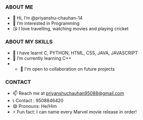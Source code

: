 ### ABOUT ME
- 👋 Hi, I’m @priyanshu-chauhan-14
- 👀 I’m interested in Programming
- 😘 I love travelling, watching movies and playing cricket
### ABOUT MY SKILLS
- 🥳 I have learnt C, PYTHON, HTML, CSS, JAVA, JAVASCRIPT
- 🌱 I’m currently learning C++
- - 💞️ I'm open to collaboration on future projects
### CONTACT
- 📫 Reach me at priyanshuchauhan95088@gmail.com
- 📞 Contact : 9508846420
- 😄 Pronouns: He/Him 
- ⚡ Fun fact: I can name every Marvel movie release in order!

<!---
priyanshu-chauhan-14/priyanshu-chauhan-14 is a ✨ special ✨ repository because its `README.md` (this file) appears on your GitHub profile.
You can click the Preview link to take a look at your changes.
--->

